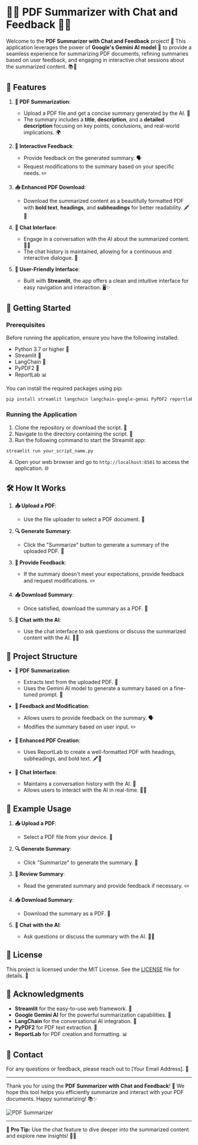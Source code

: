 # 📄✨ PDF Summarizer with Chat and Feedback 🚀🤖

Welcome to the **PDF Summarizer with Chat and Feedback** project! 🌟 This application leverages the power of **Google's Gemini AI model** 🤖 to provide a seamless experience for summarizing PDF documents, refining summaries based on user feedback, and engaging in interactive chat sessions about the summarized content. 📚💬

## 🌟 Features

1. **📄 PDF Summarization**:
   - Upload a PDF file and get a concise summary generated by the AI. 🧠
   - The summary includes a **title**, **description**, and a **detailed description** focusing on key points, conclusions, and real-world implications. 🌍

2. **🔄 Interactive Feedback**:
   - Provide feedback on the generated summary. 🗣️
   - Request modifications to the summary based on your specific needs. ✏️

3. **📥 Enhanced PDF Download**:
   - Download the summarized content as a beautifully formatted PDF with **bold text**, **headings**, and **subheadings** for better readability. 🖋️📑

4. **💬 Chat Interface**:
   - Engage in a conversation with the AI about the summarized content. 🤖💬
   - The chat history is maintained, allowing for a continuous and interactive dialogue. 📜

5. **🎨 User-Friendly Interface**:
   - Built with **Streamlit**, the app offers a clean and intuitive interface for easy navigation and interaction. 🖥️✨

## 🚀 Getting Started

### Prerequisites

Before running the application, ensure you have the following installed:

- Python 3.7 or higher 🐍
- Streamlit 🎈
- LangChain 🔗
- PyPDF2 📄
- ReportLab 📊

You can install the required packages using pip:

```bash
pip install streamlit langchain langchain-google-genai PyPDF2 reportlab
```

### Running the Application

1. Clone the repository or download the script. 📂
2. Navigate to the directory containing the script. 📁
3. Run the following command to start the Streamlit app:

```bash
streamlit run your_script_name.py
```

4. Open your web browser and go to `http://localhost:8501` to access the application. 🌐

## 🛠️ How It Works

1. **📤 Upload a PDF**:
   - Use the file uploader to select a PDF document. 📄

2. **🔍 Generate Summary**:
   - Click the "Summarize" button to generate a summary of the uploaded PDF. 🧠

3. **📝 Provide Feedback**:
   - If the summary doesn't meet your expectations, provide feedback and request modifications. ✏️

4. **📥 Download Summary**:
   - Once satisfied, download the summary as a PDF. 📑

5. **💬 Chat with the AI**:
   - Use the chat interface to ask questions or discuss the summarized content with the AI. 🤖💬

## 📂 Project Structure

- **📄 PDF Summarization**:
  - Extracts text from the uploaded PDF. 📄
  - Uses the Gemini AI model to generate a summary based on a fine-tuned prompt. 🧠

- **🔄 Feedback and Modification**:
  - Allows users to provide feedback on the summary. 🗣️
  - Modifies the summary based on user input. ✏️

- **📑 Enhanced PDF Creation**:
  - Uses ReportLab to create a well-formatted PDF with headings, subheadings, and bold text. 🖋️📑

- **💬 Chat Interface**:
  - Maintains a conversation history with the AI. 📜
  - Allows users to interact with the AI in real-time. 🤖💬

## 📝 Example Usage

1. **📤 Upload a PDF**:
   - Select a PDF file from your device. 📄

2. **🔍 Generate Summary**:
   - Click "Summarize" to generate the summary. 🧠

3. **📝 Review Summary**:
   - Read the generated summary and provide feedback if necessary. ✏️

4. **📥 Download Summary**:
   - Download the summary as a PDF. 📑

5. **💬 Chat with the AI**:
   - Ask questions or discuss the summary with the AI. 🤖💬

## 📜 License

This project is licensed under the MIT License. See the [LICENSE](LICENSE) file for details. 📄

## 🙏 Acknowledgments

- **Streamlit** for the easy-to-use web framework. 🎈
- **Google Gemini AI** for the powerful summarization capabilities. 🤖
- **LangChain** for the conversational AI integration. 🔗
- **PyPDF2** for PDF text extraction. 📄
- **ReportLab** for PDF creation and formatting. 📊

## 📧 Contact

For any questions or feedback, please reach out to [Your Email Address]. 📧

---

Thank you for using the **PDF Summarizer with Chat and Feedback**! 🎉 We hope this tool helps you efficiently summarize and interact with your PDF documents. Happy summarizing! 📚✨

![PDF Summarizer](https://via.placeholder.com/800x400.png?text=PDF+Summarizer+with+Chat+and+Feedback)

---

**🌟 Pro Tip:** Use the chat feature to dive deeper into the summarized content and explore new insights! 🚀🤖
